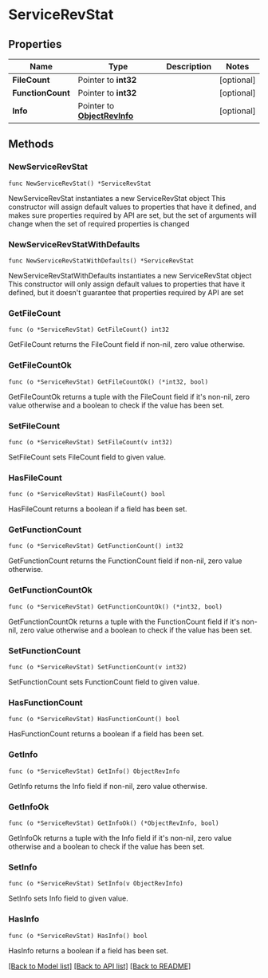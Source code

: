 # ServiceRevStat

## Properties

Name | Type | Description | Notes
------------ | ------------- | ------------- | -------------
**FileCount** | Pointer to **int32** |  | [optional] 
**FunctionCount** | Pointer to **int32** |  | [optional] 
**Info** | Pointer to [**ObjectRevInfo**](ObjectRevInfo.md) |  | [optional] 

## Methods

### NewServiceRevStat

`func NewServiceRevStat() *ServiceRevStat`

NewServiceRevStat instantiates a new ServiceRevStat object
This constructor will assign default values to properties that have it defined,
and makes sure properties required by API are set, but the set of arguments
will change when the set of required properties is changed

### NewServiceRevStatWithDefaults

`func NewServiceRevStatWithDefaults() *ServiceRevStat`

NewServiceRevStatWithDefaults instantiates a new ServiceRevStat object
This constructor will only assign default values to properties that have it defined,
but it doesn't guarantee that properties required by API are set

### GetFileCount

`func (o *ServiceRevStat) GetFileCount() int32`

GetFileCount returns the FileCount field if non-nil, zero value otherwise.

### GetFileCountOk

`func (o *ServiceRevStat) GetFileCountOk() (*int32, bool)`

GetFileCountOk returns a tuple with the FileCount field if it's non-nil, zero value otherwise
and a boolean to check if the value has been set.

### SetFileCount

`func (o *ServiceRevStat) SetFileCount(v int32)`

SetFileCount sets FileCount field to given value.

### HasFileCount

`func (o *ServiceRevStat) HasFileCount() bool`

HasFileCount returns a boolean if a field has been set.

### GetFunctionCount

`func (o *ServiceRevStat) GetFunctionCount() int32`

GetFunctionCount returns the FunctionCount field if non-nil, zero value otherwise.

### GetFunctionCountOk

`func (o *ServiceRevStat) GetFunctionCountOk() (*int32, bool)`

GetFunctionCountOk returns a tuple with the FunctionCount field if it's non-nil, zero value otherwise
and a boolean to check if the value has been set.

### SetFunctionCount

`func (o *ServiceRevStat) SetFunctionCount(v int32)`

SetFunctionCount sets FunctionCount field to given value.

### HasFunctionCount

`func (o *ServiceRevStat) HasFunctionCount() bool`

HasFunctionCount returns a boolean if a field has been set.

### GetInfo

`func (o *ServiceRevStat) GetInfo() ObjectRevInfo`

GetInfo returns the Info field if non-nil, zero value otherwise.

### GetInfoOk

`func (o *ServiceRevStat) GetInfoOk() (*ObjectRevInfo, bool)`

GetInfoOk returns a tuple with the Info field if it's non-nil, zero value otherwise
and a boolean to check if the value has been set.

### SetInfo

`func (o *ServiceRevStat) SetInfo(v ObjectRevInfo)`

SetInfo sets Info field to given value.

### HasInfo

`func (o *ServiceRevStat) HasInfo() bool`

HasInfo returns a boolean if a field has been set.


[[Back to Model list]](../README.md#documentation-for-models) [[Back to API list]](../README.md#documentation-for-api-endpoints) [[Back to README]](../README.md)


